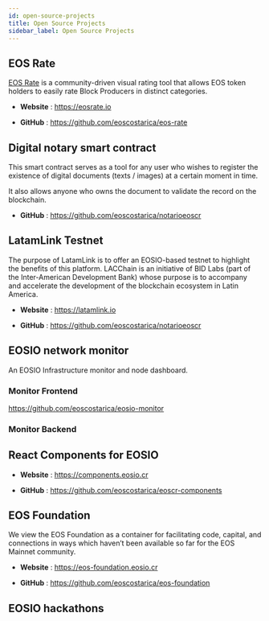 ```yaml
---
id: open-source-projects
title: Open Source Projects
sidebar_label: Open Source Projects
---
```


## EOS Rate

[EOS Rate](https://eosrate.io) is a community-driven visual rating tool that allows EOS token holders to easily rate Block Producers in distinct categories.

- **Website** : https://eosrate.io

- **GitHub** : https://github.com/eoscostarica/eos-rate


## Digital notary smart contract

This smart contract serves as a tool for any user who wishes to register the existence of digital documents (texts / images) at a certain moment in time.

It also allows anyone who owns the document to validate the record on the blockchain.

- **GitHub** : https://github.com/eoscostarica/notarioeoscr


## LatamLink Testnet

The purpose of LatamLink is to offer an EOSIO-based testnet to highlight the benefits of this platform. LACChain is an initiative of BID Labs (part of the Inter-American Development Bank) whose purpose is to accompany and accelerate the development of the blockchain ecosystem in Latin America. 

- **Website** : https://latamlink.io

- **GitHub** : https://github.com/eoscostarica/notarioeoscr


## EOSIO network monitor

An EOSIO Infrastructure monitor and node dashboard.
 
### Monitor Frontend 

https://github.com/eoscostarica/eosio-monitor

### Monitor Backend


## React Components for EOSIO

- **Website** : https://components.eosio.cr

- **GitHub** : https://github.com/eoscostarica/eoscr-components


## EOS Foundation 

We view the EOS Foundation as a container for facilitating code, capital, and connections in ways which haven’t been available so far for the EOS Mainnet community.

- **Website** : https://eos-foundation.eosio.cr

- **GitHub** : https://github.com/eoscostarica/eos-foundation


## EOSIO hackathons